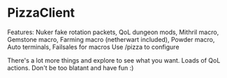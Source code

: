 # PizzaClient
Features: Nuker fake rotation packets, QoL dungeon mods, Mithril macro, Gemstone macro, Farming macro (netherwart included), Powder macro, Auto terminals, Failsales for macros
Use /pizza to configure

There's a lot more things and explore to see what you want. Loads of QoL actions. Don't be too blatant and have fun :)
